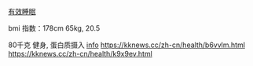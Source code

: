 
[有效睡眠](https://book.douban.com/subject/1984347/)

bmi 指数：178cm 65kg, 20.5

80千克 健身, 蛋白质摄入 [info](http://www.guokr.com/question/140343/)
https://kknews.cc/zh-cn/health/b6vvlm.html
https://kknews.cc/zh-cn/health/k9x9ev.html

